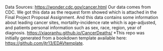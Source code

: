 Data Sources: https://wonder.cdc.gov/cancer.html
Our data comes from CDC. We got this data as the request form showed which is attached in the Final Project Proposal Assignment. And this data contains some information about leading cancer sites, mortality-incidence rate which is age-adjusted, and patients personal information such as sex, race, region, year of diagnosis.
https://xiaoranhu.github.io/CancerDeaths/
*This repo was initially generated from a bookdown template available here: https://github.com/jtr13/EDAVtemplate.
